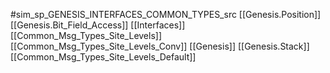 #sim_sp_GENESIS_INTERFACES_COMMON_TYPES_src
[[Genesis.Position]]
[[Genesis.Bit_Field_Access]]
[[Interfaces]]
[[Common_Msg_Types_Site_Levels]]
[[Common_Msg_Types_Site_Levels_Conv]]
[[Genesis]]
[[Genesis.Stack]]
[[Common_Msg_Types_Site_Levels_Default]]
